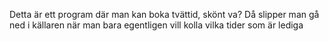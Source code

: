 Detta är ett program där man kan boka tvättid, skönt va?
Då slipper man gå ned i källaren när man bara egentligen vill kolla vilka tider som är lediga
